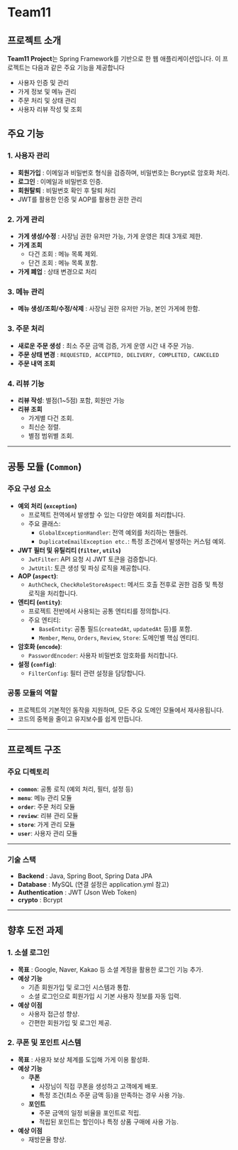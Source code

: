 # Team11

## 프로젝트 소개

**Team11 Project**는 Spring Framework를 기반으로 한 웹 애플리케이션입니다. 이 프로젝트는 다음과 같은 주요 기능을 제공합니다

- 사용자 인증 및 관리
- 가게 정보 및 메뉴 관리
- 주문 처리 및 상태 관리
- 사용자 리뷰 작성 및 조회

## 주요 기능

### 1. 사용자 관리
- **회원가입** : 이메일과 비밀번호 형식을 검증하며, 비밀번호는 Bcrypt로 암호화 처리.
- **로그인** : 이메일과 비밀번호 인증.
- **회원탈퇴** : 비밀번호 확인 후 탈퇴 처리
- JWT를 활용한 인증 및 AOP를 활용한 권한 관리

### 2. 가게 관리
- **가게 생성/수정** : 사장님 권한 유저만 가능, 가게 운영은 최대 3개로 제한.
- **가게 조회**
    - 다건 조회 : 메뉴 목록 제외.
    - 단건 조회 : 메뉴 목록 포함.
- **가게 폐업** : 상태 변경으로 처리

### 3. 메뉴 관리
- **메뉴 생성/조회/수정/삭제** : 사장님 권한 유저만 가능, 본인 가게에 한함.

### 3. 주문 처리
- **새로운 주문 생성** : 최소 주문 금액 검증, 가게 운영 시간 내 주문 가능.
- **주문 상태 변경** : `REQUESTED, ACCEPTED, DELIVERY, COMPLETED, CANCELED`
- **주문 내역 조회**

### 4. 리뷰 기능
- **리뷰 작성**: 별점(1~5점) 포함, 회원만 가능
- **리뷰 조회**
    - 가게별 다건 조회.
    - 최신순 정렬.
    - 별점 범위별 조회.

---
## 공통 모듈 (`Common`)

### 주요 구성 요소
- **예외 처리 (`exception`)**
    - 프로젝트 전역에서 발생할 수 있는 다양한 예외를 처리합니다.
    - 주요 클래스:
        - `GlobalExceptionHandler`: 전역 예외를 처리하는 핸들러.
        - `DuplicateEmailException etc.`: 특정 조건에서 발생하는 커스텀 예외.
- **JWT 필터 및 유틸리티 (`filter`, `utils`)**
    - `JwtFilter`: API 요청 시 JWT 토큰을 검증합니다.
    - `JwtUtil`: 토큰 생성 및 파싱 로직을 제공합니다.
- **AOP (`aspect`)**:
    - `AuthCheck`, `CheckRoleStoreAspect`: 메서드 호출 전후로 권한 검증 및 특정 로직을 처리합니다.
- **엔티티 (`entity`)**:
    - 프로젝트 전반에서 사용되는 공통 엔티티를 정의합니다.
    - 주요 엔티티:
        - `BaseEntity`: 공통 필드(`createdAt`, `updatedAt` 등)를 포함.
        - `Member`, `Menu`, `Orders`, `Review`, `Store`: 도메인별 핵심 엔티티.
- **암호화 (`encode`)**:
    - `PasswordEncoder`: 사용자 비밀번호 암호화를 처리합니다.
- **설정 (`config`)**:
    - `FilterConfig`: 필터 관련 설정을 담당합니다.

### 공통 모듈의 역할
- 프로젝트의 기본적인 동작을 지원하며, 모든 주요 도메인 모듈에서 재사용됩니다.
- 코드의 중복을 줄이고 유지보수를 쉽게 만듭니다.

---
## 프로젝트 구조


### 주요 디렉토리
- **`common`**: 공통 로직 (예외 처리, 필터, 설정 등)
- **`menu`**: 메뉴 관리 모듈
- **`order`**: 주문 처리 모듈
- **`review`**: 리뷰 관리 모듈
- **`store`**: 가게 관리 모듈
- **`user`**: 사용자 관리 모듈

---
### 기술 스택
- **Backend** : Java, Spring Boot, Spring Data JPA
- **Database** : MySQL (연결 설정은 application.yml 참고)
- **Authentication** : JWT (Json Web Token)
- **crypto** : Bcrypt

---

## 향후 도전 과제

### 1. 소셜 로그인
- **목표** : Google, Naver, Kakao 등 소셜 계정을 활용한 로그인 기능 추가.
- **예상 기능**
    - 기존 회원가입 및 로그인 시스템과 통합.
    - 소셜 로그인으로 회원가입 시 기본 사용자 정보를 자동 입력.
- **예상 이점**
    - 사용자 접근성 향상.
    - 간편한 회원가입 및 로그인 제공.

### 2. 쿠폰 및 포인트 시스템
- **목표** : 사용자 보상 체계를 도입해 가게 이용 활성화.
- **예상 기능**
    - **쿠폰**
        - 사장님이 직접 쿠폰을 생성하고 고객에게 배포.
        - 특정 조건(최소 주문 금액 등)을 만족하는 경우 사용 가능.
    - **포인트**
        - 주문 금액의 일정 비율을 포인트로 적립.
        - 적립된 포인트는 할인이나 특정 상품 구매에 사용 가능.
- **예상 이점**
    - 재방문율 향상.
